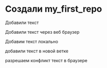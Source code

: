 # Создали  my_first_repo

Добавили текст

Добавили текст через веб браузер

Добавим текст локально 

добавили текст в новой ветке

разрешаем конфликт  текст в браузере

